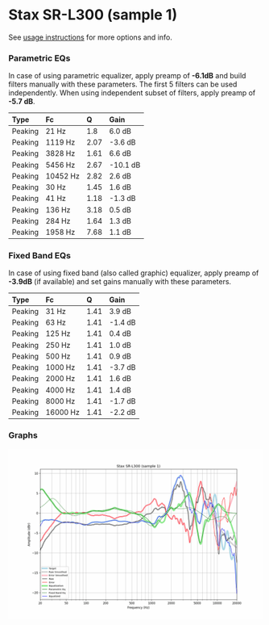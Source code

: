 # Stax SR-L300 (sample 1)
See [usage instructions](https://github.com/jaakkopasanen/AutoEq#usage) for more options and info.

### Parametric EQs
In case of using parametric equalizer, apply preamp of **-6.1dB** and build filters manually
with these parameters. The first 5 filters can be used independently.
When using independent subset of filters, apply preamp of **-5.7 dB**.

| Type    | Fc       |    Q | Gain     |
|:--------|:---------|:-----|:---------|
| Peaking | 21 Hz    | 1.8  | 6.0 dB   |
| Peaking | 1119 Hz  | 2.07 | -3.6 dB  |
| Peaking | 3828 Hz  | 1.61 | 6.6 dB   |
| Peaking | 5456 Hz  | 2.67 | -10.1 dB |
| Peaking | 10452 Hz | 2.82 | 2.6 dB   |
| Peaking | 30 Hz    | 1.45 | 1.6 dB   |
| Peaking | 41 Hz    | 1.18 | -1.3 dB  |
| Peaking | 136 Hz   | 3.18 | 0.5 dB   |
| Peaking | 284 Hz   | 1.64 | 1.3 dB   |
| Peaking | 1958 Hz  | 7.68 | 1.1 dB   |

### Fixed Band EQs
In case of using fixed band (also called graphic) equalizer, apply preamp of **-3.9dB**
(if available) and set gains manually with these parameters.

| Type    | Fc       |    Q | Gain    |
|:--------|:---------|:-----|:--------|
| Peaking | 31 Hz    | 1.41 | 3.9 dB  |
| Peaking | 63 Hz    | 1.41 | -1.4 dB |
| Peaking | 125 Hz   | 1.41 | 0.4 dB  |
| Peaking | 250 Hz   | 1.41 | 1.0 dB  |
| Peaking | 500 Hz   | 1.41 | 0.9 dB  |
| Peaking | 1000 Hz  | 1.41 | -3.7 dB |
| Peaking | 2000 Hz  | 1.41 | 1.6 dB  |
| Peaking | 4000 Hz  | 1.41 | 1.4 dB  |
| Peaking | 8000 Hz  | 1.41 | -1.7 dB |
| Peaking | 16000 Hz | 1.41 | -2.2 dB |

### Graphs
![](./Stax%20SR-L300%20(sample%201).png)